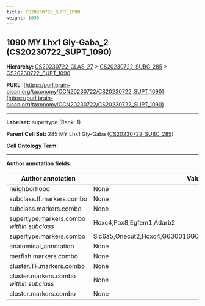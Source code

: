 ```yaml
---
title: CS20230722_SUPT_1090
weight: 1090
---
```

## 1090 MY Lhx1 Gly-Gaba_2 (CS20230722_SUPT_1090)
<b>Hierarchy: </b>
[CS20230722_CLAS_27](../CS20230722_CLAS_27) >
[CS20230722_SUBC_285](../CS20230722_SUBC_285) >
[CS20230722_SUPT_1090](../CS20230722_SUPT_1090)

**PURL:** [https://purl.brain-bican.org/taxonomy/CCN20230722/CS20230722_SUPT_1090](https://purl.brain-bican.org/taxonomy/CCN20230722/CS20230722_SUPT_1090)

---


**Labelset:** supertype (Rank: 1)

**Parent Cell Set:** 285 MY Lhx1 Gly-Gaba ([CS20230722_SUBC_285](../CS20230722_SUBC_285))



**Cell Ontology Term:** 

[MARKER GENES.]: #


---

[TRANSFERRED ANNOTATIONS.]: #


[AUTHOR ANNOTATION FIELDS.]: #


**Author annotation fields:**

| Author annotation | Value |
|-------------------|-------|
|neighborhood|None|
|subclass.tf.markers.combo|None|
|subclass.markers.combo|None|
|supertype.markers.combo _within subclass_|Hoxc4,Pax8,Egfem1,Adarb2|
|supertype.markers.combo|Slc6a5,Onecut2,Hoxc4,G630016G05Rik,Kazald1,Zmat4,Egfem1,Pax8|
|anatomical_annotation|None|
|merfish.markers.combo|None|
|cluster.TF.markers.combo|None|
|cluster.markers.combo _within subclass_|None|
|cluster.markers.combo|None|
